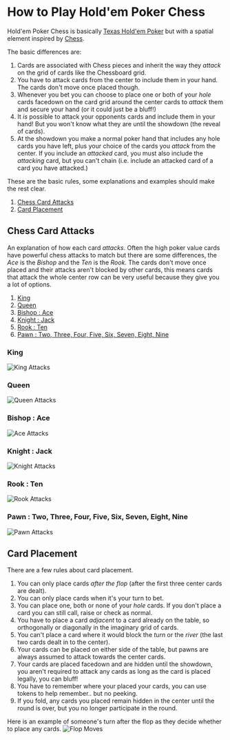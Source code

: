 # How to Play Hold'em Poker Chess

Hold'em Poker Chess is basically [Texas Hold'em Poker](https://en.wikipedia.org/wiki/Texas_hold_'em) but with a spatial element inspired by [Chess](https://en.wikipedia.org/wiki/Chess).

The basic differences are:

1. Cards are associated with Chess pieces and inherit the way they *attack* on the grid of cards like the Chessboard grid.
2. You have to attack cards from the center to include them in your hand. The cards don't move once placed though.
3. Whenever you bet you can choose to place one or both of your *hole* cards facedown on the card grid around the center cards to *attack* them and secure your hand (or it could just be a bluff!)
4. It *is* possible to attack your opponents cards and include them in your hand! But you won't know what they are until the showdown (the reveal of cards).
5. At the showdown you make a normal poker hand that includes any hole cards you have left, plus your choice of the cards you *attack* from the center. If you include an *attacked* card, you must also include the *attacking* card, but you can't chain (i.e. include an attacked card of a card you have attacked.) 

These are the basic rules, some explanations and examples should make the rest clear.

1. [Chess Card Attacks](#chess-card-attacks)
2. [Card Placement](#card-placement)

## Chess Card Attacks

An explanation of how each card *attacks*. Often the high poker value cards have powerful chess attacks to match but there are some differences, the *Ace* is the *Bishop* and the *Ten* is the *Rook*. The cards don't move once placed and their attacks aren't blocked by other cards, this means cards that attack the whole center row can be very useful because they give you a lot of options.

1. [King](#king)
2. [Queen](#queen)
3. [Bishop : Ace](#bishop--ace)
4. [Knight : Jack](#knight--jack)
5. [Rook : Ten](#rook--ten)
6. [Pawn : Two, Three, Four, Five, Six, Seven, Eight, Nine](#pawn--two-three-four-five-six-seven-eight-nine)

### King
![King Attacks](https://github.com/holdempokerchess/holdempokerchess/blob/master/images/king-attacks.png?raw=true)

### Queen
![Queen Attacks](https://github.com/holdempokerchess/holdempokerchess/blob/master/images/queen-attacks.png?raw=true)

### Bishop : Ace
![Ace Attacks](https://github.com/holdempokerchess/holdempokerchess/blob/master/images/bishop-ace-attacks.png?raw=true)

### Knight : Jack
![Knight Attacks](https://github.com/holdempokerchess/holdempokerchess/blob/master/images/jack-knight-attacks.png?raw=true)

### Rook : Ten
![Rook Attacks](https://github.com/holdempokerchess/holdempokerchess/blob/master/images/rook-ten-attacks.png?raw=true)

### Pawn : Two, Three, Four, Five, Six, Seven, Eight, Nine
![Pawn Attacks](https://github.com/holdempokerchess/holdempokerchess/blob/master/images/pawn-attacks.png?raw=true)

## Card Placement

There are a few rules about card placement.

1. You can only place cards *after the flop* (after the first three center cards are dealt). 
2. You can only place cards when it's your turn to bet.
3. You can place one, both or none of your *hole* cards. If you don't place a card you can still call, raise or check as normal.
4. You have to place a card *adjacent* to a card already on the table, so orthogonally or diagonally in the imaginary grid of cards.
5. You can't place a card where it would block the *turn* or the *river* (the last two cards dealt in to the center).
6. Your cards can be placed on either side of the table, but pawns are always assumed to attack towards the center cards.
7. Your cards are placed facedown and are hidden until the showdown, you aren't required to attack any cards as long as the card is placed legally, you can bluff!
8. You have to remember where your placed your cards, you can use tokens to help remember.. but no peeking.
9. If you fold, any cards you placed remain hidden in the center until the round is over, but you no longer participate in the round.

Here is an example of someone's turn after the flop as they decide whether to place any cards.
![Flop Moves](https://github.com/holdempokerchess/holdempokerchess/blob/master/images/flop-moves.png?raw=true)
